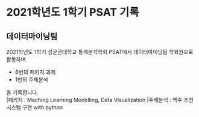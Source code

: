 # 2021학년도 1학기 PSAT 기록
## 데이터마이닝팀
2021학년도 1학기 성균관대학교 통계분석학회 PSAT에서
데이터마이닝팀 학회원으로 활동하며

* 6번의 패키지 과제
* 1번의 주제분석

을 기록합니다.
</br>
|패키지 : Maching Learning Modelling, Data Visualization 
|주제분석 : 맥주 추천 시스템 구현 with python
